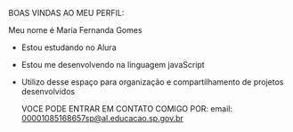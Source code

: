BOAS VINDAS AO MEU PERFIL:

Meu nome é Maria Fernanda Gomes
* Estou estudando no Alura
* Estou me desenvolvendo na linguagem javaScript
* Utilizo desse espaço para organização e compartilhamento de projetos desenvolvidos
  
  VOCE PODE ENTRAR EM CONTATO COMIGO POR:
  email: 00001085168657sp@al.educacao.sp.gov.br
